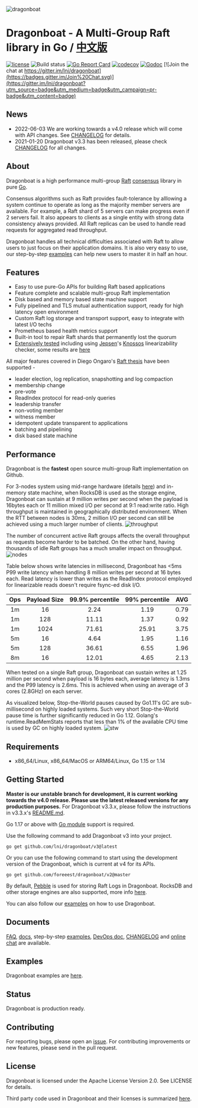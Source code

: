 ![dragonboat](./docs/dragonboat.jpg)
# Dragonboat - A Multi-Group Raft library in Go / [中文版](README.CHS.md) ##
[![license](http://img.shields.io/badge/license-Apache2-blue.svg)](https://github.com/lni/dragonboat/blob/master/LICENSE)
![Build status](https://github.com/lni/dragonboat/workflows/Test/badge.svg?branch=master)
[![Go Report Card](https://goreportcard.com/badge/github.com/lni/dragonboat)](https://goreportcard.com/report/github.com/lni/dragonboat)
[![codecov](https://codecov.io/gh/lni/dragonboat/branch/master/graph/badge.svg)](https://codecov.io/gh/lni/dragonboat)
[![Godoc](http://img.shields.io/badge/go-documentation-blue.svg)](https://godoc.org/github.com/lni/dragonboat/v3)
[![Join the chat at https://gitter.im/lni/dragonboat](https://badges.gitter.im/Join%20Chat.svg)](https://gitter.im/lni/dragonboat?utm_source=badge&utm_medium=badge&utm_campaign=pr-badge&utm_content=badge)

## News ##
* 2022-06-03 We are working towards a v4.0 release which will come with API changes. See [CHANGELOG](CHANGELOG.md) for details. 
* 2021-01-20 Dragonboat v3.3 has been released, please check [CHANGELOG](CHANGELOG.md) for all changes.

## About ##
Dragonboat is a high performance multi-group [Raft](https://raft.github.io/) [consensus](https://en.wikipedia.org/wiki/Consensus_(computer_science)) library in pure [Go](https://golang.org/).

Consensus algorithms such as Raft provides fault-tolerance by alllowing a system continue to operate as long as the majority member servers are available. For example, a Raft shard of 5 servers can make progress even if 2 servers fail. It also appears to clients as a single entity with strong data consistency always provided. All Raft replicas can be used to handle read requests for aggregated read throughput.

Dragonboat handles all technical difficulties associated with Raft to allow users to just focus on their application domains. It is also very easy to use, our step-by-step [examples](https://github.com/lni/dragonboat-example) can help new users to master it in half an hour.

## Features ##
* Easy to use pure-Go APIs for building Raft based applications
* Feature complete and scalable multi-group Raft implementation
* Disk based and memory based state machine support
* Fully pipelined and TLS mutual authentication support, ready for high latency open environment
* Custom Raft log storage and transport support, easy to integrate with latest I/O techs
* Prometheus based health metrics support
* Built-in tool to repair Raft shards that permanently lost the quorum
* [Extensively tested](/docs/test.md) including using [Jepsen](https://aphyr.com/tags/jepsen)'s [Knossos](https://github.com/jepsen-io/knossos) linearizability checker, some results are [here](https://github.com/lni/knossos-data)

All major features covered in Diego Ongaro's [Raft thesis](https://github.com/ongardie/dissertation/blob/master/stanford.pdf) have been supported -
* leader election, log replication, snapshotting and log compaction
* membership change
* pre-vote
* ReadIndex protocol for read-only queries
* leadership transfer
* non-voting member
* witness member
* idempotent update transparent to applications
* batching and pipelining
* disk based state machine

## Performance ##
Dragonboat is the __fastest__ open source multi-group Raft implementation on Github. 

For 3-nodes system using mid-range hardware (details [here](docs/test.md)) and in-memory state machine, when RocksDB is used as the storage engine, Dragonboat can sustain at 9 million writes per second when the payload is 16bytes each or 11 million mixed I/O per second at 9:1 read:write ratio. High throughput is maintained in geographically distributed environment. When the RTT between nodes is 30ms, 2 million I/O per second can still be achieved using a much larger number of clients.
![throughput](./docs/throughput.png)

The number of concurrent active Raft groups affects the overall throughput as requests become harder to be batched. On the other hand, having thousands of idle Raft groups has a much smaller impact on throughput.
![nodes](./docs/nodes.png)

Table below shows write latencies in millisecond, Dragonboat has <5ms P99 write latency when handling 8 million writes per second at 16 bytes each. Read latency is lower than writes as the ReadIndex protocol employed for linearizable reads doesn't require fsync-ed disk I/O.

|Ops|Payload Size|99.9% percentile|99% percentile|AVG|
|:-:|:----------:|:--:|:-:|:-:|
|1m|16|2.24|1.19|0.79|
|1m|128|11.11|1.37|0.92|
|1m|1024|71.61|25.91|3.75|
|5m|16|4.64|1.95|1.16|
|5m|128|36.61|6.55|1.96|
|8m|16|12.01|4.65|2.13|

When tested on a single Raft group, Dragonboat can sustain writes at 1.25 million per second when payload is 16 bytes each, average latency is 1.3ms and the P99 latency is 2.6ms. This is achieved when using an average of 3 cores (2.8GHz) on each server.

As visualized below, Stop-the-World pauses caused by Go1.11's GC are sub-millisecond on highly loaded systems. Such very short Stop-the-World pause time is further significantly reduced in Go 1.12. Golang's runtime.ReadMemStats reports that less than 1% of the available CPU time is used by GC on highly loaded system.
![stw](./docs/stw.png)

## Requirements ##
* x86_64/Linux, x86_64/MacOS or ARM64/Linux, Go 1.15 or 1.14

## Getting Started ##
__Master is our unstable branch for development, it is current working towards the v4.0 release. Please use the latest released versions for any production purposes.__ For Dragonboat v3.3.x, please follow the instructions in v3.3.x's [README.md](https://github.com/lni/dragonboat/blob/release-3.3/README.md). 

Go 1.17 or above with [Go module](https://github.com/golang/go/wiki/Modules) support is required.

Use the following command to add Dragonboat v3 into your project. 

```
go get github.com/lni/dragonboat/v3@latest
```

Or you can use the following command to start using the development version of the Dragonboat, which is current at v4 for its APIs. 

```
go get github.com/foreeest/dragonboat/v2@master
```


By default, [Pebble](https://github.com/cockroachdb/pebble) is used for storing Raft Logs in Dragonboat. RocksDB and other storage engines are also supported, more info [here](docs/storage.md).

You can also follow our [examples](https://github.com/lni/dragonboat-example) on how to use Dragonboat. 

## Documents ##
[FAQ](https://github.com/lni/dragonboat/wiki/FAQ), [docs](https://godoc.org/github.com/lni/dragonboat), step-by-step [examples](https://github.com/lni/dragonboat-example), [DevOps doc](docs/devops.md), [CHANGELOG](CHANGELOG.md) and [online chat](https://gitter.im/lni/dragonboat) are available.

## Examples ##
Dragonboat examples are [here](https://github.com/lni/dragonboat-example).

## Status ##
Dragonboat is production ready.

## Contributing ##
For reporting bugs, please open an [issue](https://github.com/lni/dragonboat/issues/new). For contributing improvements or new features, please send in the pull request.

## License ##
Dragonboat is licensed under the Apache License Version 2.0. See LICENSE for details.

Third party code used in Dragonboat and their licenses is summarized [here](docs/COPYRIGHT).
